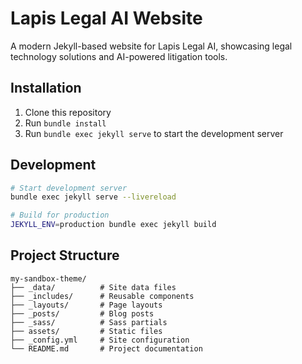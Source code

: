 # Lapis Legal AI Website

A modern Jekyll-based website for Lapis Legal AI, showcasing legal technology solutions and AI-powered litigation tools.

## Installation

1. Clone this repository
2. Run `bundle install`
3. Run `bundle exec jekyll serve` to start the development server

## Development

```bash
# Start development server
bundle exec jekyll serve --livereload

# Build for production
JEKYLL_ENV=production bundle exec jekyll build
```

## Project Structure

```
my-sandbox-theme/
├── _data/          # Site data files
├── _includes/      # Reusable components
├── _layouts/       # Page layouts
├── _posts/         # Blog posts
├── _sass/          # Sass partials
├── assets/         # Static files
├── _config.yml     # Site configuration
└── README.md       # Project documentation
```


